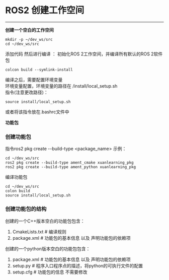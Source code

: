 ROS2 创建工作空间
========================
-----------------------------------------
**创建一个空白的工作空间**
 ```
 mkdir -p ~/dev_ws/src
 cd ~/dev_ws/src
 ```
添加代码
然后进行编译 ： 初始化ROS 2工作空间，并编译所有默认的ROS 2软件包
```
colcon build --symlink-install
```
编译之后，需要配置环境变量  
环境变量配置，环境变量的路径在 /install/local_setup.sh  
指令(注意更改路径)：
```
source install/local_setup.sh
```
或者将该指令放在.bashrc文件中


**功能包**
### 创建功能包
指令ros2 pkg create --build-type <build-type><package_name>
示例：
```
cd ~/dev_ws/src
ros2 pkg create --build-type ament_cmake xuanlearning_pkg
ros2 pkg create --build-type ament_python xuanlearning_pkg
```
编译功能包
```
cd ~/dev_ws/src
colon build
source install/local_setup.sh
```

### 创建功能包的结构
创建的一个C++版本空白的功能包包含：
1. CmakeLists.txt    # 编译规则
2. package.xml       # 功能包的基本信息 以及 声明功能包的依赖项

创建的一个python版本空白的功能包包含：
1. package.xml       # 功能包的基本信息 以及 声明功能包的依赖项
3. setup.py          # 程序入口程序点的描述，将python的可执行文件的配置
2. setup.cfg         # 功能包的信息 不需要修改
